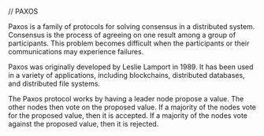// PAXOS

Paxos is a family of protocols for solving consensus in a distributed system. Consensus is the process of agreeing on one result among a group of participants. This problem becomes difficult when the participants or their communications may experience failures.

Paxos was originally developed by Leslie Lamport in 1989. It has been used in a variety of applications, including blockchains, distributed databases, and distributed file systems.

The Paxos protocol works by having a leader node propose a value. The other nodes then vote on the proposed value. If a majority of the nodes vote for the proposed value, then it is accepted. If a majority of the nodes vote against the proposed value, then it is rejected.